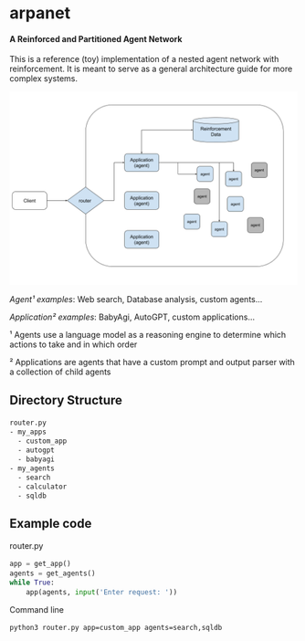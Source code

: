# arpanet 
#### A Reinforced and Partitioned Agent Network

This is a reference (toy) implementation of a nested agent network with reinforcement. It is meant to serve as a general architecture guide for more complex systems.

![arpa](imgs/arpa.png "arpa")


_Agent¹ examples_: Web search, Database analysis, custom agents...

_Application² examples_: BabyAgi, AutoGPT, custom applications...


¹ Agents use a language model as a reasoning engine to determine which actions to take and in which order

² Applications are agents that have a custom prompt and output parser with a collection of child agents


## Directory Structure
```
router.py
- my_apps
  - custom_app
  - autogpt
  - babyagi
- my_agents
  - search
  - calculator
  - sqldb
```

## Example code
router.py
``` python
app = get_app()
agents = get_agents()
while True:
    app(agents, input('Enter request: '))
```

Command line
```
python3 router.py app=custom_app agents=search,sqldb
```
